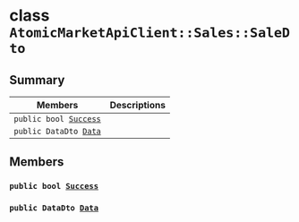 # class `AtomicMarketApiClient::Sales::SaleDto` 

## Summary

 Members                        | Descriptions                                
--------------------------------|---------------------------------------------
`public bool `[`Success`](#class_atomic_market_api_client_1_1_sales_1_1_sale_dto_1a506fb037fbb6bfe8f254c021a2c3cfac) | 
`public DataDto `[`Data`](#class_atomic_market_api_client_1_1_sales_1_1_sale_dto_1a65c0779654774581967081cf3136bd84) | 

## Members

### `public bool `[`Success`](#class_atomic_market_api_client_1_1_sales_1_1_sale_dto_1a506fb037fbb6bfe8f254c021a2c3cfac) 

### `public DataDto `[`Data`](#class_atomic_market_api_client_1_1_sales_1_1_sale_dto_1a65c0779654774581967081cf3136bd84) 

